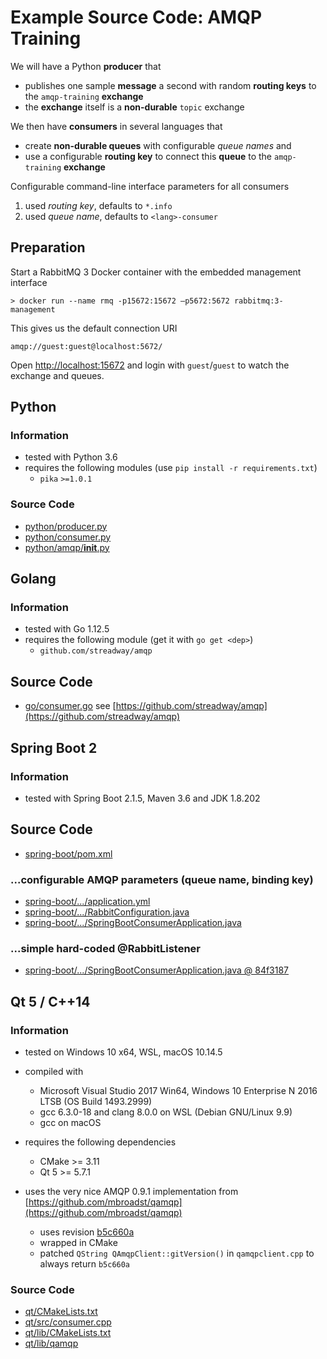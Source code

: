 # Example Source Code: AMQP Training
We will have a Python __producer__ that

- publishes one sample __message__ a second with random __routing keys__ to the `amqp-training` __exchange__
- the __exchange__ itself is a __non-durable__ `topic` exchange

We then have __consumers__ in several languages that

- create __non-durable queues__ with configurable _queue names_  and
- use a configurable __routing key__ to connect this __queue__ to the `amqp-training` __exchange__

Configurable command-line interface parameters for all consumers

1. used _routing key_, defaults to `*.info`
1. used _queue name_, defaults to `<lang>-consumer`

## Preparation
Start a RabbitMQ 3 Docker container with the embedded management interface

```
> docker run --name rmq -p15672:15672 –p5672:5672 rabbitmq:3-management 
```

This gives us the default connection URI
```
amqp://guest:guest@localhost:5672/
```

Open [http://localhost:15672](http://localhost:15672) and login with `guest`/`guest` to watch the exchange and queues.


## Python
### Information
- tested with Python 3.6
- requires the following modules (use `pip install -r requirements.txt`)
  - `pika` `>=1.0.1`

### Source Code
- [python/producer.py](python/producer.py)
- [python/consumer.py](python/consumer.py)
- [python/amqp/__init__.py](python/amqp/__init__.py) 


## Golang
### Information
- tested with Go 1.12.5
- requires the following module (get it with `go get <dep>`)
  - `github.com/streadway/amqp`

## Source Code
- [go/consumer.go](go/consumer.go)  see [https://github.com/streadway/amqp](https://github.com/streadway/amqp)


## Spring Boot 2
### Information
- tested with Spring Boot 2.1.5, Maven 3.6 and JDK 1.8.202

## Source Code
- [spring-boot/pom.xml](spring-boot/pom.xml)

### ...configurable AMQP parameters (queue name, binding key)
- [spring-boot/.../application.yml](spring-boot/src/main/resources/application.yml)
- [spring-boot/.../RabbitConfiguration.java](spring-boot/src/main/java/com/github/ssproessig/amqptraining/springbootconsumer/RabbitConfiguration.java)
- [spring-boot/.../SpringBootConsumerApplication.java](spring-boot/src/main/java/com/github/ssproessig/amqptraining/springbootconsumer/SpringBootConsumerApplication.java)

### ...simple hard-coded @RabbitListener
- [spring-boot/.../SpringBootConsumerApplication.java @ 84f3187](https://github.com/ssproessig/amqp-training/blob/84f318740dd15aa906fedcf786c7a3d7dcf053f4/spring-boot/src/main/java/com/github/ssproessig/amqptraining/springbootconsumer/SpringBootConsumerApplication.java#L23)


## Qt 5 / C++14
### Information
- tested on Windows 10 x64, WSL, macOS 10.14.5
- compiled with
  - Microsoft Visual Studio 2017 Win64, Windows 10 Enterprise N 2016 LTSB (OS Build 1493.2999)
  - gcc 6.3.0-18 and clang 8.0.0 on WSL (Debian GNU/Linux 9.9)
  - gcc on macOS

- requires the following dependencies
  - CMake >= 3.11
  - Qt 5  >= 5.7.1

- uses the very nice AMQP 0.9.1 implementation from [https://github.com/mbroadst/qamqp](https://github.com/mbroadst/qamqp)
  - uses revision [b5c660a](https://github.com/mbroadst/qamqp/commit/b5c660a1ac10ac5bbb8f770318d0eb69b484de93)
  - wrapped in CMake
  - patched `QString QAmqpClient::gitVersion()` in `qamqpclient.cpp` to always return `b5c660a`

### Source Code
- [qt/CMakeLists.txt](qt/CMakeLists.txt)
- [qt/src/consumer.cpp](qt/src/consumer.cpp)
- [qt/lib/CMakeLists.txt](qt/lib/CMakeLists.txt)
- [qt/lib/qamqp](qt/lib/qamqp)


